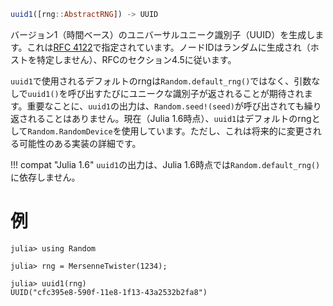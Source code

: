 ```julia
uuid1([rng::AbstractRNG]) -> UUID
```

バージョン1（時間ベース）のユニバーサルユニーク識別子（UUID）を生成します。これは[RFC 4122](https://tools.ietf.org/html/rfc4122)で指定されています。ノードIDはランダムに生成され（ホストを特定しません）、RFCのセクション4.5に従います。

`uuid1`で使用されるデフォルトのrngは`Random.default_rng()`ではなく、引数なしで`uuid1()`を呼び出すたびにユニークな識別子が返されることが期待されます。重要なことに、`uuid1`の出力は、`Random.seed!(seed)`が呼び出されても繰り返されることはありません。現在（Julia 1.6時点）、`uuid1`はデフォルトのrngとして`Random.RandomDevice`を使用しています。ただし、これは将来的に変更される可能性のある実装の詳細です。

!!! compat "Julia 1.6"
    `uuid1`の出力は、Julia 1.6時点では`Random.default_rng()`に依存しません。


# 例

```jldoctest; filter = r"[a-z0-9]{8}-([a-z0-9]{4}-){3}[a-z0-9]{12}"
julia> using Random

julia> rng = MersenneTwister(1234);

julia> uuid1(rng)
UUID("cfc395e8-590f-11e8-1f13-43a2532b2fa8")
```

